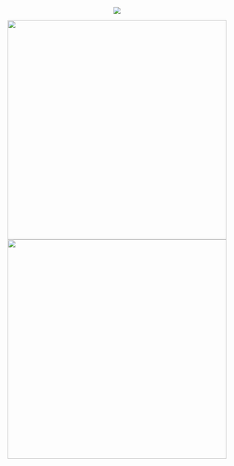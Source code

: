 <p align="center">
  <img src="https://dsc-readme.tsuni.dev/api/user/1304684154985910305?width=400">
</p>
<p align="center"I'm a student who codes for fun, I like to play with things that suit my interests. I have moderate BackEnd experience mainly with Node.js, Prisma, and MongoDB for DBMS. I have good experience with FrontEnd using Next.js and Tailwind CSS, and I’m gradually learning other modern frameworks and libraries to expand my skill set."


<p align="center">
<img src="https://raw.githubusercontent.com/Cliffvincent/GOATBOTV2-BY-NTKHANG/refs/heads/goatbot/snake.svg" width="500">
<img src="https://user-images.githubusercontent.com/74038190/212284115-f47cd8ff-2ffb-4b04-b5bf-4d1c14c0247f.gif" width="500">
<br><br>
